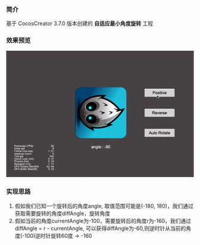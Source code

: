 ### 简介
基于 CocosCreator 3.7.0 版本创建的 **自适应最小角度旋转** 工程

### 效果预览
![image](../../../gif/202203/2022032202.gif)

### 实现思路
1. 假如我们已知一个旋转后的角度angle, 取值范围可能是(-180, 180)，我们通过获取需要旋转的角度diffAngle，旋转角度
2. 假如当前的角度currentAngle为-100，需要旋转后的角度r为-160，我们通过diffAngle = r - currentAngle, 可以获得diffAngle为-60,则逆时针从当前的角度(-100)逆时针旋转60度 -> -160
